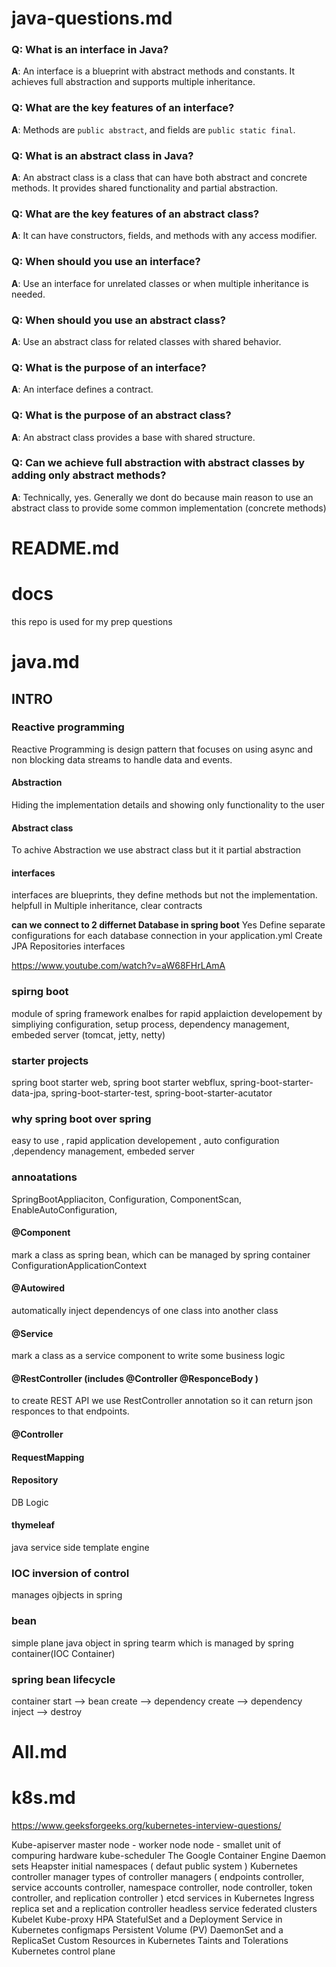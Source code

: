 # java-questions.md


### Q: What is an interface in Java?
**A**: An interface is a blueprint with abstract methods and constants. It achieves full abstraction and supports multiple inheritance.

### Q: What are the key features of an interface?
**A**: Methods are `public abstract`, and fields are `public static final`.

### Q: What is an abstract class in Java?
**A**: An abstract class is a class that can have both abstract and concrete methods. It provides shared functionality and partial abstraction.

### Q: What are the key features of an abstract class?
**A**: It can have constructors, fields, and methods with any access modifier.

### Q: When should you use an interface?
**A**: Use an interface for unrelated classes or when multiple inheritance is needed.

### Q: When should you use an abstract class?
**A**: Use an abstract class for related classes with shared behavior.

### Q: What is the purpose of an interface?
**A**: An interface defines a contract.

### Q: What is the purpose of an abstract class?
**A**: An abstract class provides a base with shared structure.

### Q: Can we achieve full abstraction with abstract classes by adding only abstract methods?
**A**: Technically, yes. Generally we dont do because main reason to use an abstract class to provide some common implementation (concrete methods)

# README.md
# docs

this repo is used for my prep questions

# java.md
## INTRO 

### Reactive programming
Reactive Programming is design pattern that focuses on using async and non blocking data streams to handle data and events. 


#### Abstraction 
Hiding the implementation details and showing only functionality to the user 

#### Abstract class
To achive Abstraction we use abstract class but it it partial abstraction 

#### interfaces
 interfaces are blueprints, they define methods but not the implementation. helpfull in Multiple inheritance, clear contracts 

**can we connect to 2 differnet Database in spring boot**
Yes 
Define separate configurations for each database connection in your application.yml
Create JPA Repositories interfaces



https://www.youtube.com/watch?v=aW68FHrLAmA

### spirng boot 

module of spring framework enalbes for rapid applaiction developement 
by simpliying configuration, setup process, dependency management, embeded server (tomcat, jetty, netty)


### starter projects 
spring boot starter web, spring boot starter webflux, spring-boot-starter-data-jpa, spring-boot-starter-test, spring-boot-starter-acutator 

### why spring boot over spring 
easy to use , rapid application developement , auto configuration ,dependency management, embeded server


### annoatations 
SpringBootAppliaciton, Configuration, ComponentScan, EnableAutoConfiguration, 

#### @Component
mark a class as spring bean, which can be managed by spring container ConfigurationApplicationContext  

#### @Autowired
automatically inject dependencys of one class into another class 

#### @Service
mark a class as a service component to write some business logic 

#### @RestController (includes @Controller @ResponceBody )
to create REST API we use RestController annotation so it can return json responces to that endpoints.

#### @Controller 

#### RequestMapping
#### Repository 
DB Logic 

#### thymeleaf 
java service side template engine 


### IOC  inversion of control
manages ojbjects in spring 

### bean
simple plane java object in spring tearm which is managed by spring container(IOC Container) 

### spring bean lifecycle 

container start --> bean create --> dependency create --> dependency inject --> destroy

### 


# All.md


# k8s.md
https://www.geeksforgeeks.org/kubernetes-interview-questions/

Kube-apiserver
master node - worker node 
node - smallet unit of compuring hardware
kube-scheduler
The Google Container Engine
Daemon sets
Heapster
initial namespaces ( defaut public system )
Kubernetes controller manager
types of controller managers ( endpoints controller, service accounts controller, 
  namespace controller, node controller, token controller, and replication controller )
etcd 
services in Kubernetes
Ingress
replica set and a replication controller
headless service
federated clusters
Kubelet
Kube-proxy
HPA
StatefulSet and a Deployment
Service in Kubernetes
configmaps
Persistent Volume (PV)
DaemonSet and a ReplicaSet
 Custom Resources in Kubernetes
  Taints and Tolerations
  Kubernetes control plane
  





